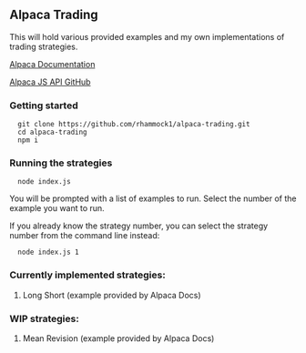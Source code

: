 ## Alpaca Trading

This will hold various provided examples and my own implementations of trading strategies.

[Alpaca Documentation](https://alpaca.markets/docs/)

[Alpaca JS API GitHub](https://github.com/alpacahq/alpaca-trade-api-js)

### Getting started
```
  git clone https://github.com/rhammock1/alpaca-trading.git
  cd alpaca-trading
  npm i
```

### Running the strategies
```
  node index.js
```
You will be prompted with a list of examples to run. Select the number of the example you want to run.

If you already know the strategy number, you can select the strategy number from the command line instead:
```
  node index.js 1
```

### Currently implemented strategies:
1. Long Short (example provided by Alpaca Docs)

### WIP strategies:
1. Mean Revision (example provided by Alpaca Docs)
